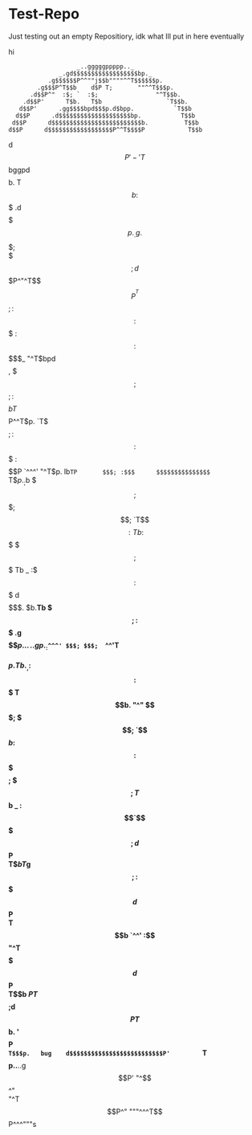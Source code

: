 # Test-Repo
Just testing out an empty Repositiory, idk what Ill put in here eventually

hi

                       _..gggggppppp.._                       
                  _.gd$$$$$$$$$$$$$$$$$$bp._                  
               .g$$$$$$P^^""j$$b""""^^T$$$$$$p.               
            .g$$$P^T$$b    d$P T;       ""^^T$$$p.            
          .d$$P^"  :$; `  :$;                "^T$$b.          
        .d$$P'      T$b.   T$b                  `T$$b.        
       d$$P'      .gg$$$$bpd$$$p.d$bpp.           `T$$b       
      d$$P      .d$$$$$$$$$$$$$$$$$$$$bp.           T$$b      
     d$$P      d$$$$$$$$$$$$$$$$$$$$$$$$$b.          T$$b     
    d$$P      d$$$$$$$$$$$$$$$$$$P^^T$$$$P            T$$b    
   d$$P    '-'T$$$$$$$$$$$$$$$$$$bggpd$$$$b.           T$$b   
  :$$$      .d$$$$$$$$$$$$$$$$$$$$$$$$$$$$$$$p._.g.     $$$;  
  $$$;     d$$$$$$$$$$$$$$$$$$$$$$$P^"^T$$$$P^^T$$$;    :$$$  
 :$$$     :$$$$$$$$$$$$$$:$$$$$$$$$_    "^T$bpd$$$$,     $$$; 
 $$$;     :$$$$$$$$$$$$$$bT$$$$$P^^T$p.    `T$$$$$$;     :$$$ 
:$$$      :$$$$$$$$$$$$$$P `^^^'    "^T$p.    lb`TP       $$$;
:$$$      $$$$$$$$$$$$$$$              `T$$p._;$b         $$$;
$$$;      $$$$$$$$$$$$$$;                `T$$$$:Tb        :$$$
$$$;      $$$$$$$$$$$$$$$                        Tb    _  :$$$
:$$$     d$$$$$$$$$$$$$$$.                        $b.__Tb $$$;
:$$$  .g$$$$$$$$$$$$$$$$$$$p...______...gp._      :$`^^^' $$$;
 $$$;  `^^'T$$$$$$$$$$$$$$$$$$$$$$$$$$$$$$$$$p.    Tb._, :$$$ 
 :$$$       T$$$$$$$$$$$$$$$$$$$$$$$$$$$$$$$$$$b.   "^"  $$$; 
  $$$;       `$$$$$$$$$$$$$$$$$$$$$$$$$$$$$$$$$$$b      :$$$  
  :$$$        $$$$$$$$$$$$$$$$$$$$$$$$$$$$$$$$$$$$;     $$$;  
   T$$b    _  :$$`$$$$$$$$$$$$$$$$$$$$$$$$$$$$$$$$$;   d$$P   
    T$$b   T$g$$; :$$$$$$$$$$$$$$$$$$$$$$$$$$$$$$$$$  d$$P    
     T$$b   `^^'  :$$ "^T$$$$$$$$$$$$$$$$$$$$$$$$$$$ d$$P     
      T$$b        $P     T$$$$$$$$$$$$$$$$$$$$$$$$$;d$$P      
       T$$b.      '       $$$$$$$$$$$$$$$$$$$$$$$$$$$$P       
        `T$$$p.   bug    d$$$$$$$$$$$$$$$$$$$$$$$$$$P'        
          `T$$$$p..__..g$$$$$$$$$$$$$$$$$$$$$$$$$$P'          
            "^$$$$$$$$$$$$$$$$$$$$$$$$$$$$$$$$$$^"            
               "^T$$$$$$$$$$$$$$$$$$$$$$$$$$P^"               
                   """^^^T$$$$$$$$$$P^^^"""s